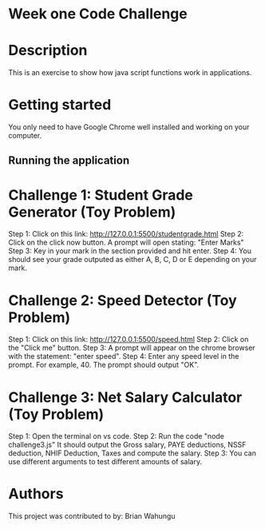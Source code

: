 # Week one Code Challenge

# Description
This is an exercise to show how java script functions work in applications.

# Getting started

You only need to have Google Chrome well installed and working on your computer. 

## Running the application
 # Challenge 1: Student Grade Generator (Toy Problem)

Step 1: Click on this link: http://127.0.0.1:5500/studentgrade.html 
Step 2: Click on the click now button. A prompt will open stating: "Enter Marks"
Step 3: Key in your mark in the section provided and hit enter.
Step 4: You should see your grade outputed as either A, B, C, D or E depending on your mark.  

# Challenge 2: Speed Detector (Toy Problem)

Step 1: Click on this link: http://127.0.0.1:5500/speed.html
Step 2: Click on the "Click me" button. 
Step 3: A prompt will appear on the chrome browser with the statement: "enter speed". 
Step 4: Enter any speed level in the prompt. For example, 40. The prompt should output "OK".

# Challenge 3: Net Salary Calculator (Toy Problem)

Step 1: Open the terminal on vs code.
Step 2: Run the code "node challenge3.js" It should output the Gross salary, PAYE deductions, NSSF deduction, NHIF Deduction, Taxes and compute the salary. 
Step 3: You can use different arguments to test different amounts of salary. 

# Authors
This project was contributed to by: Brian Wahungu